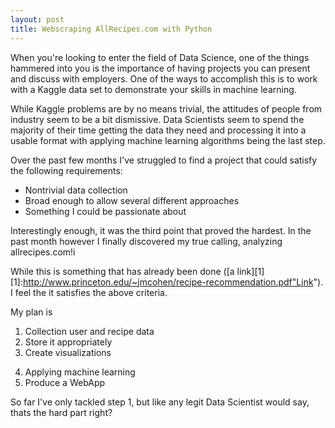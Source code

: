 ```yaml
---
layout: post
title: Webscraping AllRecipes.com with Python
---
```


When you're looking to enter the field of Data Science, one of the things hammered into you is the importance of having projects you can present and discuss with employers.  One of the ways to accomplish this is to work with a Kaggle data set to demonstrate your skills in machine learning.

While Kaggle problems are by no means trivial, the attitudes of people from industry seem to be a bit dismissive.  Data Scientists seem to spend the majority of their time getting the data they need and processing it into a usable format with applying machine learning algorithms being the last step.

Over the past few months I've struggled to find a project that could satisfy the following requirements:
* Nontrivial data collection 
* Broad enough to allow several different approaches
* Something I could be passionate about

Interestingly enough, it was the third point that proved the hardest.  In the past month however I finally discovered my true calling, analyzing allrecipes.com!i

While this is something that has already been done ([a link][1] [1]:http://www.princeton.edu/~jmcohen/recipe-recommendation.pdf"Link").  I feel the it satisfies the above criteria.  

My plan is
1. Collection user and recipe data
2. Store it appropriately
3. Create visualizations
4) Applying machine learning
5) Produce a WebApp


So far I've only tackled step 1, but like any legit Data Scientist would say, thats the hard part right?

